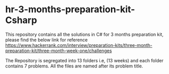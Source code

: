 # hr-3-months-preparation-kit-Csharp

This repository contains all the solutions in C# for 3 months preparation kit, please find the below link for reference
https://www.hackerrank.com/interview/preparation-kits/three-month-preparation-kit/three-month-week-one/challenges

The Repository is segregated into 13 folders i.e, (13 weeks) and each folder contains 7 problems.
All the files are named after its problem title.
